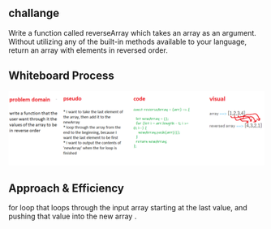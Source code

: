 
## challange 

Write a function called reverseArray which takes an array as an argument. Without utilizing any of the built-in methods available to your language, return an array with elements in reversed order.

## Whiteboard Process

![reversedarr](../../../images/challenge1reversedArr.png)


## Approach & Efficiency

for loop that loops through the input array starting at the last value, and pushing that value into the new array .

